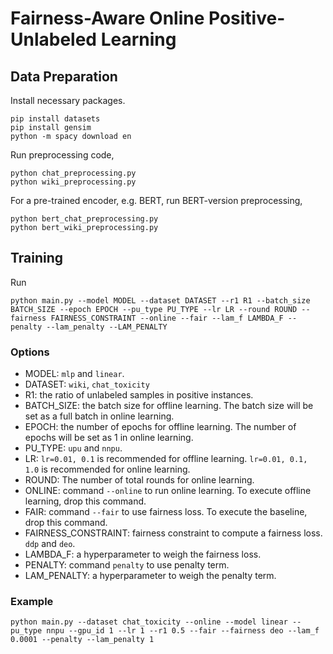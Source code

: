 # Fairness-Aware Online Positive-Unlabeled Learning

## Data Preparation
Install necessary packages.
```
pip install datasets
pip install gensim
python -m spacy download en
```

Run preprocessing code,
```
python chat_preprocessing.py
python wiki_preprocessing.py
```
For a pre-trained encoder, e.g. BERT, run BERT-version preprocessing,
```
python bert_chat_preprocessing.py
python bert_wiki_preprocessing.py
```


## Training

Run 
```
python main.py --model MODEL --dataset DATASET --r1 R1 --batch_size BATCH_SIZE --epoch EPOCH --pu_type PU_TYPE --lr LR --round ROUND --fairness FAIRNESS_CONSTRAINT --online --fair --lam_f LAMBDA_F --penalty --lam_penalty --LAM_PENALTY
```

### Options
- MODEL: ```mlp``` and ```linear```.
- DATASET: ```wiki```, ```chat_toxicity```
- R1: the ratio of unlabeled samples in positive instances.
- BATCH_SIZE: the batch size for offline learning. The batch size will be set as a full batch in online learning.
- EPOCH: the number of epochs for offline learning. The number of epochs will be set as 1 in online learning.
- PU_TYPE: ```upu``` and ```nnpu```.
- LR: ```lr=0.01, 0.1``` is recommended for offline learning. ```lr=0.01, 0.1, 1.0``` is recommended for online learning.
- ROUND: The number of total rounds for online learning.
- ONLINE: command ```--online``` to run online learning. To execute offline learning, drop this command.
- FAIR: command ```--fair``` to use fairness loss. To execute the baseline, drop this command.
- FAIRNESS_CONSTRAINT: fairness constraint to compute a fairness loss. ```ddp``` and ```deo```.
- LAMBDA_F: a hyperparameter to weigh the fairness loss.
- PENALTY: command ```penalty``` to use penalty term.
- LAM_PENALTY: a hyperparameter to weigh the penalty term.

### Example
```
python main.py --dataset chat_toxicity --online --model linear --pu_type nnpu --gpu_id 1 --lr 1 --r1 0.5 --fair --fairness deo --lam_f 0.0001 --penalty --lam_penalty 1
```
